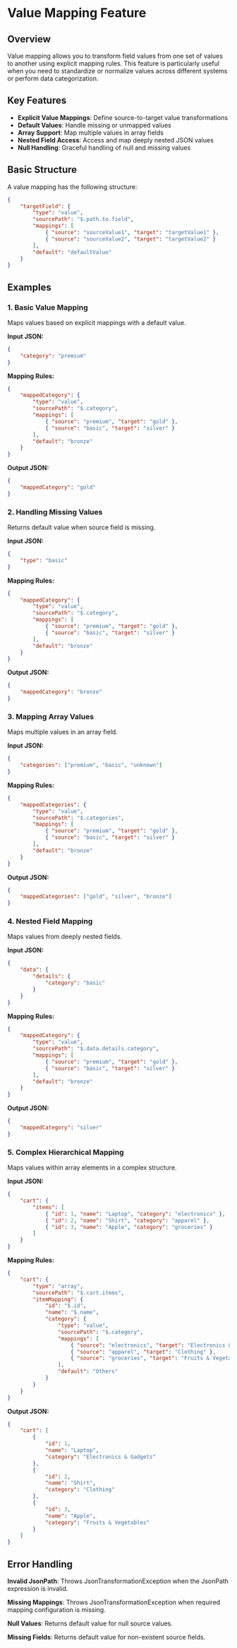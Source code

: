# Value Mapping Feature

## Overview

Value mapping allows you to transform field values from one set of values to another using explicit mapping rules. This feature is particularly useful when you need to standardize or normalize values across different systems or perform data categorization.

## Key Features

- **Explicit Value Mappings**: Define source-to-target value transformations
- **Default Values**: Handle missing or unmapped values
- **Array Support**: Map multiple values in array fields
- **Nested Field Access**: Access and map deeply nested JSON values
- **Null Handling**: Graceful handling of null and missing values

## Basic Structure

A value mapping has the following structure:

```json
{
    "targetField": {
        "type": "value",
        "sourcePath": "$.path.to.field",
        "mappings": [
            { "source": "sourceValue1", "target": "targetValue1" },
            { "source": "sourceValue2", "target": "targetValue2" }
        ],
        "default": "defaultValue"
    }
}
```

## Examples

### 1. Basic Value Mapping

Maps values based on explicit mappings with a default value.

**Input JSON:**
```json
{
    "category": "premium"
}
```

**Mapping Rules:**
```json
{
    "mappedCategory": {
        "type": "value",
        "sourcePath": "$.category",
        "mappings": [
            { "source": "premium", "target": "gold" },
            { "source": "basic", "target": "silver" }
        ],
        "default": "bronze"
    }
}
```

**Output JSON:**
```json
{
    "mappedCategory": "gold"
}
```

### 2. Handling Missing Values

Returns default value when source field is missing.

**Input JSON:**
```json
{
    "type": "basic"
}
```

**Mapping Rules:**
```json
{
    "mappedCategory": {
        "type": "value",
        "sourcePath": "$.category",
        "mappings": [
            { "source": "premium", "target": "gold" },
            { "source": "basic", "target": "silver" }
        ],
        "default": "bronze"
    }
}
```

**Output JSON:**
```json
{
    "mappedCategory": "bronze"
}
```

### 3. Mapping Array Values

Maps multiple values in an array field.

**Input JSON:**
```json
{
    "categories": ["premium", "basic", "unknown"]
}
```

**Mapping Rules:**
```json
{
    "mappedCategories": {
        "type": "value",
        "sourcePath": "$.categories",
        "mappings": [
            { "source": "premium", "target": "gold" },
            { "source": "basic", "target": "silver" }
        ],
        "default": "bronze"
    }
}
```

**Output JSON:**
```json
{
    "mappedCategories": ["gold", "silver", "bronze"]
}
```

### 4. Nested Field Mapping

Maps values from deeply nested fields.

**Input JSON:**
```json
{
    "data": {
        "details": {
            "category": "basic"
        }
    }
}
```

**Mapping Rules:**
```json
{
    "mappedCategory": {
        "type": "value",
        "sourcePath": "$.data.details.category",
        "mappings": [
            { "source": "premium", "target": "gold" },
            { "source": "basic", "target": "silver" }
        ],
        "default": "bronze"
    }
}
```

**Output JSON:**
```json
{
    "mappedCategory": "silver"
}
```

### 5. Complex Hierarchical Mapping

Maps values within array elements in a complex structure.

**Input JSON:**
```json
{
    "cart": {
        "items": [
            { "id": 1, "name": "Laptop", "category": "electronics" },
            { "id": 2, "name": "Shirt", "category": "apparel" },
            { "id": 3, "name": "Apple", "category": "groceries" }
        ]
    }
}
```

**Mapping Rules:**
```json
{
    "cart": {
        "type": "array",
        "sourcePath": "$.cart.items",
        "itemMapping": {
            "id": "$.id",
            "name": "$.name",
            "category": {
                "type": "value",
                "sourcePath": "$.category",
                "mappings": [
                    { "source": "electronics", "target": "Electronics & Gadgets" },
                    { "source": "apparel", "target": "Clothing" },
                    { "source": "groceries", "target": "Fruits & Vegetables" }
                ],
                "default": "Others"
            }
        }
    }
}
```

**Output JSON:**
```json
{
    "cart": [
        {
            "id": 1,
            "name": "Laptop",
            "category": "Electronics & Gadgets"
        },
        {
            "id": 2,
            "name": "Shirt",
            "category": "Clothing"
        },
        {
            "id": 3,
            "name": "Apple",
            "category": "Fruits & Vegetables"
        }
    ]
}
```

## Error Handling

**Invalid JsonPath**: Throws JsonTransformationException when the JsonPath expression is invalid.

**Missing Mappings**: Throws JsonTransformationException when required mapping configuration is missing.

**Null Values**: Returns default value for null source values.

**Missing Fields**: Returns default value for non-existent source fields.
